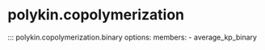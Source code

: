 # polykin.copolymerization

::: polykin.copolymerization.binary
    options:
        members:
            - average_kp_binary
